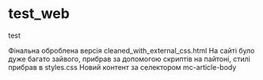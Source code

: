 # test_web
test


Фінальна оброблена версія cleaned_with_external_css.html
На сайті було дуже багато зайвого, прибрав за допомогою скриптів на пайтоні, стилі прибрав в styles.css 
Новий контент за селектором mc-article-body
